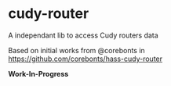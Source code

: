 # cudy-router
A independant lib to access Cudy routers data

Based on initial works from @corebonts in https://github.com/corebonts/hass-cudy-router

**Work-In-Progress**
